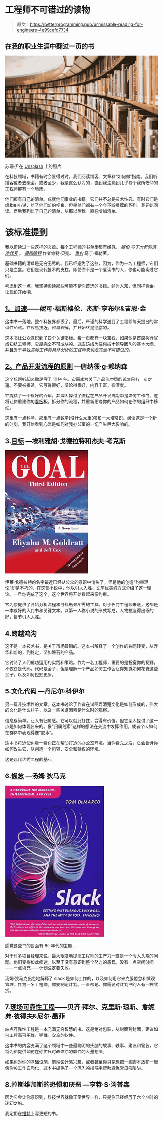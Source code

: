 # 工程师不可错过的读物

> 原文：<https://betterprogramming.pub/unmissable-reading-for-engineers-4e99cefd7734>

## 在我的职业生涯中翻过一页的书

![](img/00059eea5832ab64b7424fa887e9ef76.png)

苏珊·尹在 [Unsplash](https://unsplash.com/search/photos/library?utm_source=unsplash&utm_medium=referral&utm_content=creditCopyText) 上的照片

在科技领域，书籍有时会显得过时。我们阅读博客、文章和“如何做”指南。我们听播客或者去聚会。或者至少，我是这么认为的，直到我注意到几乎每个我所敬仰的工程师都有一个趋势。

他们都有自己的清单。成就他们事业的书籍。它们并不总是技术性的。有时它们是虚构的小说，给了他们新的视角。但是他们都有一个会不断推荐的系列。我开始阅读。然后我列出了自己的清单，从那以后我一直在增加清单。

# 该标准提到

我以前读过一些这样的文章。每个工程师的书单里都有经典。 [*鲍伯·马丁大叔的清净代号*](https://www.amazon.com/Clean-Code-Handbook-Software-Craftsmanship/dp/0132350882/ref=sr_1_1?keywords=clean+code&qid=1560743012&s=gateway&sr=8-1) 。 [*极限编程*](https://www.amazon.co.uk/Extreme-Programming-Explained-Embrace-Change/dp/0321278658/ref=sr_1_2?crid=1MDHK80TMRYWU&keywords=extreme+programming+explained+embrace+change&qid=1560743077&s=books&sprefix=extreme+programming+ex%2Cstripbooks%2C493&sr=1-2) 作者肯特·贝克。 [*重构*](https://www.amazon.co.uk/Refactoring-Improving-Existing-Addison-Wesley-Technology/dp/0134757599/ref=sr_1_1?crid=146ME7N7WUU9D&keywords=refactoring+martin+fowler&qid=1560743106&s=books&sprefix=refactoring+martin%2Cstripbooks%2C467&sr=1-1) 马丁·福勒著。

基础书籍的清单是无穷无尽的。我已经避免了这些，因为，作为一名工程师，它们只是主食。它们是现代技术的支柱。即使你不是一个爱读书的人，你也可能读过它们。

考虑到这一点，我坚持阅读那些可能不是你首选的书籍。鲜为人知，但同样黄金。让我们开始吧。

## [1。加速](https://www.amazon.co.uk/Accelerate-Software-Performing-Technology-Organizations/dp/1942788339/ref=sr_1_1?keywords=Accelerate+-+Nicole+Forsgren&qid=1560743134&s=books&sr=1-1)——妮可·福斯格伦，杰斯·亨布尔&吉恩·金

这本书一落地，整个科技界都丢了。最后，严谨的科学遇到了工程师每天提出的常识性论点。它容易接近，容易理解，并且始终是彻底的。

这本书让公众意识到了四个关键指标。每一页都有一块宝石，如果你是首席执行官或初级工程师，它是完全不可或缺的。这应该成为任何技术领导团队的基本大纲，并且对于寻找*实际工作的具体分析的工程师来说是完全不可错过的。*

## [2。产品开发流程的原则](https://www.amazon.co.uk/Principles-Product-Development-Flow-Generation/dp/1935401009/ref=sr_1_1?keywords=The+Principles+of+Product+Development+Flow+-+Donald+G.+Reinertsen&qid=1560743166&s=books&sr=1-1) —唐纳德·g·赖纳森

这个标题听起来像是写于 1914 年。它离成为关于产品流本质的论文只有一步之遥。不要被推迟。它写得很好，辩论得很好，内容丰富，有深度。

它提供了一个很好的介绍，并深入探讨了流程在产品开发周期中是如何工作的。这将让你重建你的[看板](https://www.atlassian.com/agile/kanban)板，拆分你的流程，并重新思考你的产品如何在你的组织中移动。

这里有一点科学，那里有一点数学(没什么太重的)和一大堆常识。阅读这是一个新的时刻，我开始看到心流是如何对我办公室的一切产生巨大影响的。

## 3.[目标](https://www.amazon.co.uk/Goal-Process-Ongoing-Improvement/dp/0566086654/ref=sr_1_1?keywords=the+goal+-+eliyahu+goldratt&qid=1560743224&s=books&sr=1-1) —埃利雅胡·戈德拉特和杰夫·考克斯

![](img/4be5b10009edbbba250803ca73e2da5b.png)

伊莱·戈德拉特的名字最近已经从公众的意识中消失了，但是他的创造“约束理论”却是不朽的。在这部小说中，他以引人入胜、文笔优美的方式介绍了这一理论。一旦你完成了这个，这个世界将开始看起来像约束。

它为您提供了开始分析流程和寻找瓶颈所需的工具。对于任何工程师来说，这都是一本很好的入门书和关键文本。以第一人称小说的形式写成，人物塑造得出奇的好，情节引人入胜。

## 4.跨越鸿沟

这不是一本技术书，是关于市场营销的。这本书解释了一个创作的共同转变，从浮华和新的，到稳定，坚如磐石的产品。

它讨论了人们成功运用的实践和策略。作为一名工程师，重要的是拓宽你的视野，不仅仅是代码。代码是金子，但是理解一个产品如何工作会让你知道如何花费这些金子，以及如何挖掘更多。

## 5.文化代码 —丹尼尔·科伊尔

另一篇非技术性的文章。这本书讨论了作者在试图弄清楚文化是如何形成的，伟大的文化是什么样子，以及一些关键因素是什么时的观察。

信息很简单。让人有归属感。它可以就此打住，变得有价值，但它深入探讨了这一点是如何体现出来的。像“归属线索”这样的想法在交流中发挥作用，或者个人如何在群体中表现得像“胶水”。

这本书将迫使你看一看你正在帮助打造的办公室环境。当你看完之后，它会告诉你如何改进它，以创造一个包容、安全和赋权的环境。

这是现代优秀工程的基石。

## 6.[懈怠](https://www.amazon.co.uk/Slack-Getting-Burnout-Busywork-Efficiency-ebook/dp/B004SOVC2Y/ref=sr_1_1?keywords=Slack+demarco&qid=1560743352&s=books&sr=1-1) —汤姆·狄马克

![](img/9e903316f30d2167225d3b90a3c73d03.png)

感觉这些书的封面有 80 年代的主题…

对于许多项目经理来说，最大限度地提高工程师的生产力一直是一个令人头疼的问题。他们变得如此痴迷，以至于没有意识到整个努力的愚蠢。没有一点空闲时间——一点填充——计划注定要失败。

汤姆·狄马克出色地解释了 slack 是如何工作的，以及如何用它来克服倦怠和微观管理。作为一名工程师，你要制定计划。一直都是。你需要对计划中的人有一种欣赏。

## 7.[现场可靠性工程](https://www.amazon.co.uk/Site-Reliability-Engineering-Betsy-Beyer/dp/149192912X/ref=sr_1_1?keywords=Site+Reliability+Engineering&qid=1560743384&s=books&sr=1-1)——贝齐·拜尔、克里斯·琼斯、詹妮弗·彼得夫&尼尔·墨菲

站点可靠性工程是一本充满无穷智慧的书。这是绝对包装，从封面到封面，建议如何工程高可用性，弹性，安全的软件。

这本书的内容充满了这个领域中一些最聪明的头脑的故事、轶事、建议和警告，它将为你提供如何在你扩展时改进你的软件的大量想法。

如果你对你的基础设施、前端设计感兴趣，或者甚至你只是想把一些脚本放在一起使你的工作自动化，这本书提供了一个深入的指导来帮助避免常见的陷阱。

## 8.拉斯维加斯的恐惧和厌恶 —亨特·S·汤普森

因为它会让你意识到，科技世界就像正常世界一样，只是你已经经历了六个小时的迷幻之旅。

我定期在[推特](https://twitter.com/chris_cooney)上写更短的书。